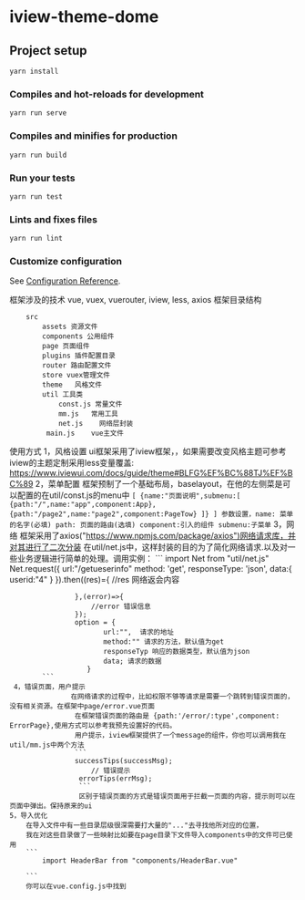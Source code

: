 # iview-theme-dome

## Project setup
```
yarn install
```

### Compiles and hot-reloads for development
```
yarn run serve
```

### Compiles and minifies for production
```
yarn run build
```

### Run your tests
```
yarn run test
```

### Lints and fixes files
```
yarn run lint
```

### Customize configuration
See [Configuration Reference](https://cli.vuejs.org/config/).

框架涉及的技术
    vue,
    vuex,
    vuerouter,
    iview,
    less,
    axios
框架目录结构
```
    src
        assets 资源文件
        components 公用组件
        page 页面组件
        plugins 插件配置目录
        router 路由配置文件
        store vuex管理文件
        theme   风格文件
        util 工具类
            const.js 常量文件
            mm.js   常用工具
            net.js    网络层封装
         main.js    vue主文件
```
使用方式
    1，风格设置
        ui框架采用了iview框架，，如果需要改变风格主题可参考iview的主题定制采用less变量覆盖:
            https://www.iviewui.com/docs/guide/theme#BLFG%EF%BC%88TJ%EF%BC%89
    2，菜单配置
              框架预制了一个基础布局，baselayout，在他的左侧菜是可以配置的在util/const.js的menu中
              ```
                [
                  {name:"页面说明",submenu:[
                          {path:"/",name:"app",component:App},
                          {path:"/page2",name:"page2",component:PageTow}
                      ]}
              ]
              参数设置，name: 菜单的名字(必填)
                            path: 页面的路由(选填)
                            component:引入的组件
                            submenu:子菜单
            ```
      3，网络
            框架采用了axios("https://www.npmjs.com/package/axios")网络请求库，并对其进行了二次分装
            在util/net.js中，这样封装的目的为了简化网络请求.以及对一些业务逻辑进行简单的处理。调用实例：
            ```
                    import Net from "util/net.js"
                    Net.request({
                           url:"/getueserinfo"
                           method: 'get',
                           responseType: 'json',
                           data:{
                                userid:"4"
                           }
                    }).then((res)={
                            //res 网络返会内容

                    },(error)=>{
                        //error 错误信息
                    });
                    option = {
                           url:"",  请求的地址
                           method:"" 请求的方法，默认值为get
                           responseTyp 响应的数据类型，默认值为json
                           data; 请求的数据
                       }
            ```
     4，错误页面，用户提示
                   在网络请求的过程中，比如权限不够等请求是需要一个跳转到错误页面的，没有相关资源。在框架中page/error.vue页面
                    在框架错误页面的路由是 {path:'/error/:type',component: ErrorPage},使用方式可以参考我预先设置好的代码。
                    用户提示，iview框架提供了一个message的组件，你也可以调用我在util/mm.js中两个方法
                    ```
                    successTips(successMsg);
                        // 错误提示
                     errorTips(errMsg);
                     ```
                     区别于错误页面的方式是错误页面用于拦截一页面的内容，提示则可以在页面中弹出。保持原来的ui
    5，导入优化
        在导入文件中有一些目录层级很深需要打大量的"..."去寻找他所对应的位置，
        我在对这些目录做了一些映射比如要在page目录下文件导入components中的文件可已使用
        ```
            import HeaderBar from "components/HeaderBar.vue"

        ```
        你可以在vue.config.js中找到



